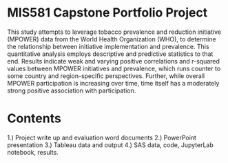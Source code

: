 # MIS581 Capstone Portfolio Project
 This study attempts to leverage tobacco prevalence and reduction initiative (MPOWER) data from the World Health Organization (WHO), to determine the relationship between initiative implementation and prevalence.  This quantitative analysis employs descriptive and predictive statistics to that end.  Results indicate weak and varying positive correlations and r-squared values between MPOWER initiatives and prevalence, which runs counter to some country and region-specific perspectives.  Further, while overall MPOWER participation is increasing over time, time itself has a moderately strong positive association with participation.  

# Contents
1.) Project write up and evaluation word documents
2.) PowerPoint presentation
3.) Tableau data and output
4.) SAS data, code, JupyterLab notebook, results.
